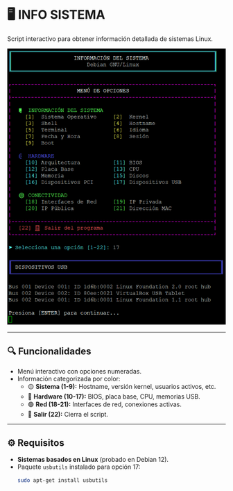 # 🖥️ INFO SISTEMA 
Script interactivo para obtener información detallada de sistemas Linux.  

[![Script Preview](https://github.com/beetlebum97/bash_area/blob/main/menu.png)]()

---

## 🔍 Funcionalidades  
- Menú interactivo con opciones numeradas.  
- Información categorizada por color:  
  - 🟡 **Sistema (1-9):** Hostname, versión kernel, usuarios activos, etc.  
  - 🔵 **Hardware (10-17):** BIOS, placa base, CPU, memorias USB.  
  - 🟢 **Red (18-21):** Interfaces de red, conexiones activas.  
  - 🔴 **Salir (22):** Cierra el script.  

---

## ⚙️ Requisitos  
- **Sistemas basados en Linux** (probado en Debian 12).  
- Paquete `usbutils` instalado para opción 17:  
  ```bash 
  sudo apt-get install usbutils
